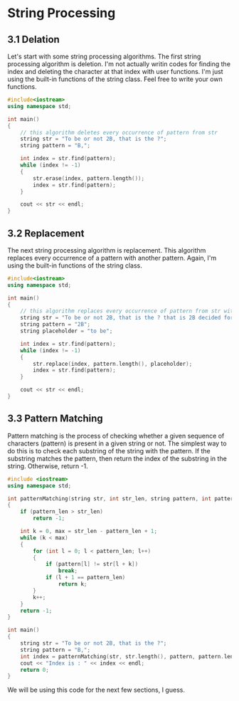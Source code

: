 # String Processing

## 3.1 Delation

Let's start with some string processing algorithms. The first string processing algorithm is deletion. I'm not actually writin codes for finding the index and deleting the character at that index with user functions. I'm just using the built-in functions of the string class. Feel free to write your own functions.

```cpp
#include<iostream>
using namespace std;

int main()
{
    // this algorithm deletes every occurrence of pattern from str
    string str = "To be or not 2B, that is the ?";
    string pattern = "B,";

    int index = str.find(pattern);
    while (index != -1)
    {
        str.erase(index, pattern.length());
        index = str.find(pattern);
    }

    cout << str << endl;    
}
```

## 3.2 Replacement

The next string processing algorithm is replacement. This algorithm replaces every occurrence of a pattern with another pattern. Again, I'm using the built-in functions of the string class.

```cpp
#include<iostream>
using namespace std;

int main()
{
    // this algorithm replaces every occurrence of pattern from str with placeholder
    string str = "To be or not 2B, that is the ? that is 2B decided for future!";
    string pattern = "2B";
    string placeholder = "to be";

    int index = str.find(pattern);
    while (index != -1)
    {
        str.replace(index, pattern.length(), placeholder);
        index = str.find(pattern);
    }

    cout << str << endl;    
}
```

## 3.3 Pattern Matching

Pattern matching is the process of checking whether a given sequence of characters (pattern) is present in a given string or not. The simplest way to do this is to check each substring of the string with the pattern. If the substring matches the pattern, then return the index of the substring in the string. Otherwise, return -1.

```cpp
#include <iostream>
using namespace std;

int patternMatching(string str, int str_len, string pattern, int pattern_len)
{
    if (pattern_len > str_len)
        return -1;

    int k = 0, max = str_len - pattern_len + 1;
    while (k < max)
    {
        for (int l = 0; l < pattern_len; l++)
        {
            if (pattern[l] != str[l + k])
                break;
            if (l + 1 == pattern_len)
                return k;
        }
        k++;
    }
    return -1;
}

int main()
{
    string str = "To be or not 2B, that is the ?";
    string pattern = "B,";
    int index = patternMatching(str, str.length(), pattern, pattern.length());
    cout << "Index is : " << index << endl;
    return 0;
}
```

We will be using this code for the next few sections, I guess.
